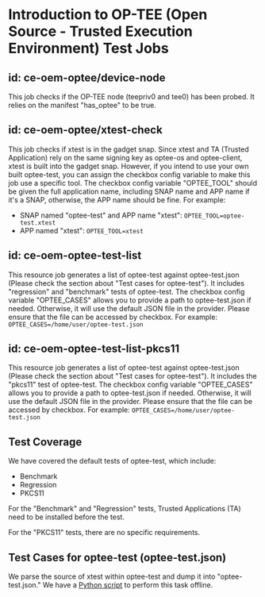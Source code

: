 # Introduction to OP-TEE (Open Source - Trusted Execution Environment) Test Jobs

## id: ce-oem-optee/device-node
This job checks if the OP-TEE node (teepriv0 and tee0) has been probed.
It relies on the manifest "has_optee" to be true.

## id: ce-oem-optee/xtest-check
This job checks if xtest is in the gadget snap. Since xtest and TA (Trusted Application) rely on the same signing key as optee-os and optee-client, xtest is built into the gadget snap.
However, if you intend to use your own built optee-test, you can assign the checkbox config variable to make this job use a specific tool.
The checkbox config variable "OPTEE_TOOL" should be given the full application name, including SNAP name and APP name if it's a SNAP, otherwise, the APP name should be fine.
For example:
- SNAP named "optee-test" and APP name "xtest": `OPTEE_TOOL=optee-test.xtest`
- APP named "xtest": `OPTEE_TOOL=xtest`

## id: ce-oem-optee-test-list
This resource job generates a list of optee-test against optee-test.json (Please check the section about "Test cases for optee-test").
It includes "regression" and "benchmark" tests of optee-test.
The checkbox config variable "OPTEE_CASES" allows you to provide a path to optee-test.json if needed. Otherwise, it will use the default JSON file in the provider.
Please ensure that the file can be accessed by checkbox.
For example: `OPTEE_CASES=/home/user/optee-test.json`

## id: ce-oem-optee-test-list-pkcs11
This resource job generates a list of optee-test against optee-test.json (Please check the section about "Test cases for optee-test").
It includes the "pkcs11" test of optee-test.
The checkbox config variable "OPTEE_CASES" allows you to provide a path to optee-test.json if needed. Otherwise, it will use the default JSON file in the provider.
Please ensure that the file can be accessed by checkbox.
For example: `OPTEE_CASES=/home/user/optee-test.json`

## Test Coverage
We have covered the default tests of optee-test, which include:
- Benchmark
- Regression
- PKCS11

For the "Benchmark" and "Regression" tests, Trusted Applications (TA) need to be installed before the test.

For the "PKCS11" tests, there are no specific requirements.

## Test Cases for optee-test (optee-test.json)
We parse the source of xtest within optee-test and dump it into "optee-test.json." We have a [Python script](https://git.launchpad.net/~rickwu4444/+git/tools/tree/parse_optee_test_cases) to perform this task offline.
